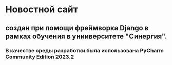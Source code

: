 # Новостной сайт 
## создан при  помощи фреймворка Django в рамках обучения в унииверситете "Синергия".
### В качестве среды разработки была использована PyCharm Community Edition 2023.2
